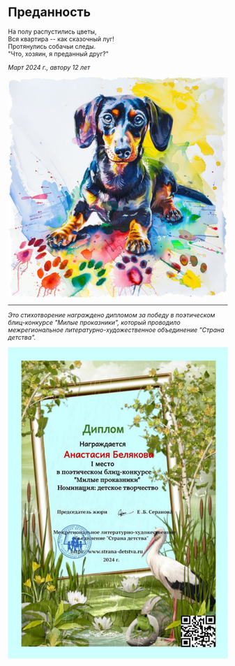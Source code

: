 # Преданность

На полу распустились цветы,  
Вся квартира -- как сказочный луг!  
Протянулись собачьи следы.  
"Что, хозяин, я преданный друг?"

*Март 2024 г., автору 12 лет*

![Пёсик в краске](../images/devotion.jpg)

***

*Это стихотворение награждено дипломом за победу в поэтическом блиц-конкурсе "Милые проказники", который проводило межрегиональное литературно-художественное объединение "Страна детства".*

![Диплом "Милые проказники"](../images/achievements/diplom-detstvo2.jpg)
